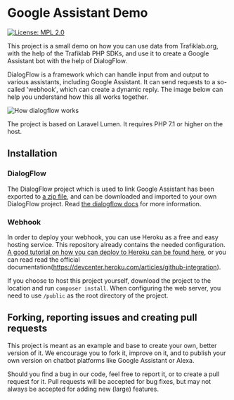 # Google Assistant Demo
[![License: MPL 2.0](https://img.shields.io/badge/License-MPL%202.0-brightgreen.svg)](https://opensource.org/licenses/MPL-2.0)

This project is a small demo on how you can use data from Trafiklab.org, with the help of the Trafiklab PHP SDKs, 
and use it to create a Google Assistant bot with the help of DialogFlow.

DialogFlow is a framework which can handle input from and output to various assistants, including Google Assistant. It
can send requests to a so-called 'webhook', which can create a dynamic reply. The image below can help you understand
how this all works together.

![How dialogflow works](https://codelabs.developers.google.com/codelabs/actions-1/img/dd9b9b73a367c4a6.png)

The project is based on Laravel Lumen. It requires PHP 7.1 or higher on the host.

## Installation

### DialogFlow
The DialogFlow project which is used to link Google Assistant has been exported to 
[a zip file](https://raw.githubusercontent.com/trafiklab/google-assistant-demo/master/dialogflow-stockholm-public-transport.zip), 
and can be downloaded and imported to your own DialogFlow project. 
Read [the dialogflow docs](https://dialogflow.com/docs/agents/export-import-restore) for more information.
 
 
### Webhook
In order to deploy your webhook, you can use Heroku as a free and easy hosting service. This repository already contains the needed
configuration. [A good tutorial on how you can deploy to Heroku can be found here](https://github.com/dwyl/learn-heroku),
 or you can read read the official documentation(https://devcenter.heroku.com/articles/github-integration).
 
If you choose to host this project yourself, download the project to the location and run `composer install`. When configuring
 the web server, you need to use `/public` as the root directory of the project.

## Forking, reporting issues and creating pull requests

This project is meant as an example and base to create your own, better version of it.
We encourage you to fork it, improve on it, and to publish your own version on chatbot platforms like Google Assistant or Alexa. 

Should you find a bug in our code, feel free to report it, or to create a pull request for it. Pull requests will be accepted for
bug fixes, but may not always be accepted for adding new (large) features.   
